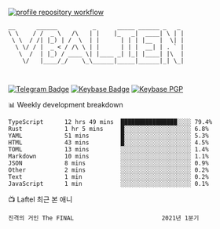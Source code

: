 [![profile repository workflow](https://github.com/vbalien/vbalien/actions/workflows/push.yml/badge.svg)](https://github.com/vbalien/vbalien/actions/workflows/push.yml)
```
__      ______          _      _____ ______ _   _ 
\ \    / /  _ \   /\   | |    |_   _|  ____| \ | |
 \ \  / /| |_) | /  \  | |      | | | |__  |  \| |
  \ \/ / |  _ < / /\ \ | |      | | |  __| | . ` |
   \  /  | |_) / ____ \| |____ _| |_| |____| |\  |
    \/   |____/_/    \_\______|_____|______|_| \_|
                                                  
                                                  
```
[![Telegram Badge](https://img.shields.io/badge/-Telegram-2CA5E0?logo=telegram)](https://t.me/vbalien)
[![Keybase Badge](https://img.shields.io/badge/-Keybase-33A0FF?logo=keybase&logoColor=white)](https://keybase.io/vbalien)
[![Keybase PGP](https://img.shields.io/keybase/pgp/vbalien)](http://sks.pod02.fleetstreetops.com/pks/lookup?search=0xE98CF73DE1E36F7D1B8A383AFD987F8DBE513071&fingerprint=on&op=index)

📊 Weekly development breakdown
```
TypeScript      12 hrs 49 mins  ████████████████░░░░ 79.4%
Rust            1 hr 5 mins     █░░░░░░░░░░░░░░░░░░░ 6.8%
YAML            51 mins         █░░░░░░░░░░░░░░░░░░░ 5.3%
HTML            43 mins         █░░░░░░░░░░░░░░░░░░░ 4.5%
TOML            13 mins         ░░░░░░░░░░░░░░░░░░░░ 1.4%
Markdown        10 mins         ░░░░░░░░░░░░░░░░░░░░ 1.1%
JSON            8 mins          ░░░░░░░░░░░░░░░░░░░░ 0.9%
Other           2 mins          ░░░░░░░░░░░░░░░░░░░░ 0.2%
Text            1 min           ░░░░░░░░░░░░░░░░░░░░ 0.2%
JavaScript      1 min           ░░░░░░░░░░░░░░░░░░░░ 0.1%
```
📺 Laftel 최근 본 애니
```
진격의 거인 The FINAL                         2021년 1분기
```
